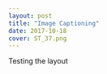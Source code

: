 ```yaml
---
layout: post
title: "Image Captioning"
date: 2017-10-18
cover: ST_37.png
---
```


Testing the layout